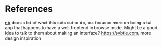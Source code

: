 # References

[nb](https://github.com/xwmx/nb) does a lot of what this sets out to do, but focuses more on being a tui app that happens to have a web frontend in browse mode. Might be a good idea to talk to them about making an interface?
https://svbtle.com/ more design inspiration

